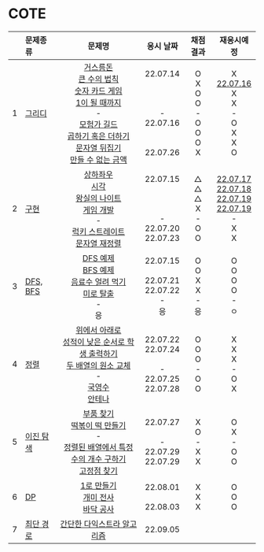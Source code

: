 # COTE

|     | 문제종류                     |                                                                                                                                                                     문제명                                                                                                                                                                      |                           응시 날짜                           |                   채점 결과                   |                                                                                             재응시예정                                                                                              |
| :-: | :--------------------------- | :---------------------------------------------------------------------------------------------------------------------------------------------------------------------------------------------------------------------------------------------------------------------------------------------------------------------------------------------: | :-----------------------------------------------------------: | :-------------------------------------------: | :-------------------------------------------------------------------------------------------------------------------------------------------------------------------------------------------------: |
|  1  | [그리디](./greedy/)          | [거스름돈](./greedy/greedy_ex.js)<br>[큰 수의 법칙](./greedy/greedy_01.js)<br>[숫자 카드 게임](./greedy/greedy_02.js)<br>[1이 될 때까지](./greedy/greedy_03.js)<br>-<br>[모험가 길드](./greedy/test_01.js)<br>[곱하기 혹은 더하기](./greedy/test_02.js)<br>[문자열 뒤집기](./greedy/test_03.js)<br>[만들 수 없는 금액](./greedy/test_04.js)<br> | 22.07.14<br><br><br><br>-<br>22.07.16<br><br><br>22.07.26<br> | O<br>X<br>O<br>O<br>-<br>O<br>O<br>O<br>X<br> |                                                            X<br>[22.07.16](./greedy/replay_01.js)<br>X<br>X<br>-<br>O<br>X<br>X<br>O<br>                                                            |
|  2  | [구현](./implementation/)    |                          [상하좌우](./implementation/imple_ex01.js)<br>[시각](./implementation/imple_ex02.js)<br>[왕실의 나이트](./implementation/imple_01.js)<br>[게임 개발](./implementation/imple_02.js)<br>-<br>[럭키 스트레이트](./implementation/test_01.js)<br>[문자열 재정렬](./implementation/test_02.js)<br>                          |     22.07.15<br><br><br><br>-<br>22.07.20<br>22.07.23<br>     |        △<br>△<br>△<br>X<br>-<br>O<br>O        | [22.07.17](./implementation/../replay_01.js)<br>[22.07.18](./implementation/replay_02.js)<br>[22.07.19](./implementation//replay_03.js)<br>[22.07.19](./implementation/replay_04.js)<br>-<br>X<br>X |
|  3  | [DFS, BFS](./dfs%2Cbfs/)     |                                                                                [DFS 예제](./dfs%2Cbfs/dfs_ex.js)<br>[BFS 예제](./dfs%2Cbfs/dfs_ex.js)<br>[음료수 얼려 먹기](./dfs%2Cbfs/dfs%2Cbfs_01.js)<br>[미로 탈출](./dfs%2Cbfs/dfs%2Cbfs_02.js)<br>-<br>응                                                                                 |        22.07.15<br><br>22.07.21<br>22.07.22<br>-<br>응        |          O<br>O<br>X<br>X<br>-<br>응          |                                                                                     O<br>O<br>O<br>O<br>-<br>ㅇ                                                                                     |
|  4  | [정렬](./sort/)              |                                                               [위에서 아래로](./sort/sort_ex_01.js)<br>[성적이 낮은 순서로 학생 출력하기](./sort/sort_ex_02.js)<br>[두 배열의 원소 교체](./sort/sort_ex_03.js)<br>-<br>[국영수](./sort/test_01.js)<br>[안테나](./sort/test_02.js)                                                               |   22.07.22<br>22.07.24<br><br>-<br>22.07.25<br>22.07.28<br>   |          O<br>O<br>O<br>-<br>O<br>O           |                                                                                     X<br>X<br>X<br>-<br>O<br>X                                                                                      |
|  5  | [이진 탐색](./binarySearch/) |                                                                 [부품 찾기](./binarySearch/ex_01.js)<br>[떡볶이 떡 만들기](./binarySearch/ex_02.js)<br>-<br>[정렬된 배열에서 특정 수의 개수 구하기](./binarySearch/test_01.js)<br>[고정점 찾기](./binarySearch/test_02.js)<br>                                                                  |         22.07.27<br><br>-<br>22.07.29<br>22.07.29<br>         |           X<br>O<br>-<br>X<br>X<br>           |                                                                                      O<br>X<br>-<br>O<br>O<br>                                                                                      |
|  6  | [DP](./dp/)                  |                                                                                                                           [1로 만들기](./dp/ex_01.js)<br>[개미 전사](./dp/ex_02.js)<br>[바닥 공사](./dp/ex_03.js)<br>                                                                                                                           |                   22.08.01<br><br>22.08.03                    |                  X<br>X<br>X                  |                                                                                             O<br>O<br>O                                                                                             |
|  7  | [최단 경로](./shortest/)     |                                                                                                                                            [간단한 다익스트라 알고리즘](./shortest/dijkstra1_ex.js)                                                                                                                                             |                           22.09.05                            |
